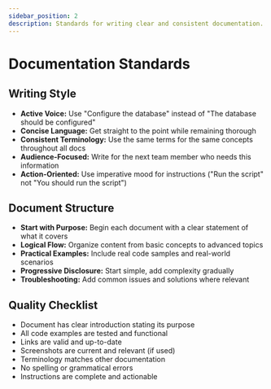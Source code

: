 ```yaml
---
sidebar_position: 2
description: Standards for writing clear and consistent documentation.
---
```


# Documentation Standards

## Writing Style
- **Active Voice:** Use "Configure the database" instead of "The database should be configured"
- **Concise Language:** Get straight to the point while remaining thorough
- **Consistent Terminology:** Use the same terms for the same concepts throughout all docs
- **Audience-Focused:** Write for the next team member who needs this information
- **Action-Oriented:** Use imperative mood for instructions ("Run the script" not "You should run the script")

## Document Structure
- **Start with Purpose:** Begin each document with a clear statement of what it covers
- **Logical Flow:** Organize content from basic concepts to advanced topics
- **Practical Examples:** Include real code samples and real-world scenarios
- **Progressive Disclosure:** Start simple, add complexity gradually
- **Troubleshooting:** Add common issues and solutions where relevant

## Quality Checklist
-  Document has clear introduction stating its purpose
-  All code examples are tested and functional
-  Links are valid and up-to-date
-  Screenshots are current and relevant (if used)
-  Terminology matches other documentation
-  No spelling or grammatical errors
-  Instructions are complete and actionable